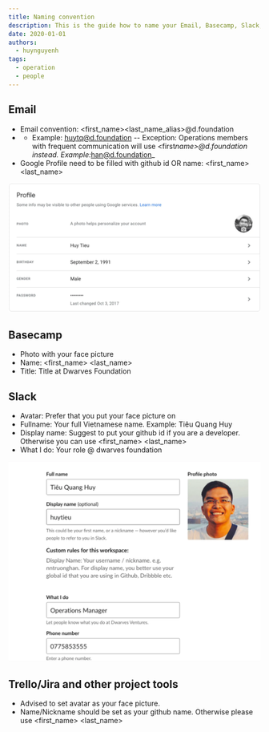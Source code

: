 ```yaml
---
title: Naming convention
description: This is the guide how to name your Email, Basecamp, Slack, Trello username.
date: 2020-01-01
authors:
  - huynguyenh
tags:
  - operation
  - people
---
```


## Email

- Email convention: <first_name><last_name_alias>@d.foundation
- - Example: <huytq@d.foundation>
    -- Exception: Operations members with frequent communication will use <first*name>@d.foundation instead. Example:*<han@d.foundation>\_
- Google Profile need to be filled with github id OR name: <first_name> <last_name>

![](assets/naming-convention_email-naming.webp)

## Basecamp

- Photo with your face picture
- Name: <first_name> <last_name>
- Title: Title at Dwarves Foundation

## Slack

- Avatar: Prefer that you put your face picture on
- Fullname: Your full Vietnamese name. Example: Tiêu Quang Huy
- Display name: Suggest to put your github id if you are a developer. Otherwise you can use <first_name> <last_name>
- What I do: Your role @ dwarves foundation

![](assets/naming-convention_slack-naming.webp)

## Trello/Jira and other project tools

- Advised to set avatar as your face picture.
- Name/Nickname should be set as your github name. Otherwise please use <first_name> <last_name>
